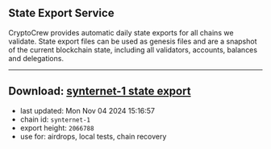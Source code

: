 ## State Export Service
CryptoCrew provides automatic daily state exports for all chains we validate. State export files can be used as genesis files and are a snapshot of the current blockchain state, including all validators, accounts, balances and delegations.

---
**Download: [synternet-1 state export](https://dl-eu2.ccvalidators.com/SERVICE/synternet/synternet-1_export_2066788.json)**
---

- last updated: Mon Nov 04 2024 15:16:57
- chain id: `synternet-1`
- export height: `2066788`
- use for: airdrops, local tests, chain recovery
